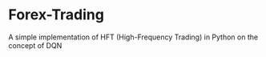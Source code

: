 # Forex-Trading
A simple implementation of HFT (High-Frequency Trading) in Python on the concept of DQN 
